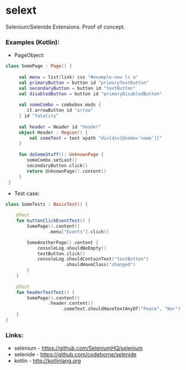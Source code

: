 # selext


Selenium/Selenide Extensions. Proof of concept.


### Examples (Kotlin):

* PageObject:

```kotlin
class SomePage : Page() {
 
     val menu = list(link) css "#example-nav li a"
     val primaryButton = button id "primaryTextButton"
     val secondaryButton = button id "textButton"
     val disabledButton = button id "primaryDisabledButton"
     
     val someCombo = combobox.mods {
        it.arrowButton id "arrow"
     } id "fatality"
     
     val header = Header id "header"
     object Header : Region() {
         val someText = text xpath "div[div[@name='name']]"
     }
     
     fun doSomeStuff(): UnknownPage {
        someCombo.setLast()
        secondaryButton.click()
        return UnknownPage().content()
     }
 }
```

* Test case:

```kotlin
class SomeTests : BasicTest() {

    @Test
    fun buttonClickEventTest() {
        SomePage().content()
                .menu["Events"].click()

        SomeAnotherPage().content {
            consoleLog.shouldBeEmpty()
            textButton.click()
            consoleLog.shouldContainText("textButton")
                      .shouldHaveClass("changed")
        }
    }
    
    @Test
    fun headerTextTest() {
        SomePage().content()
                .header.content()
                     .someText.shouldHaveTextAnyOf("Peace", "War")
    }
}
```

### Links:

* selenium - https://github.com/SeleniumHQ/selenium
* selenide - https://github.com/codeborne/selenide
* kotlin - http://kotlinlang.org
